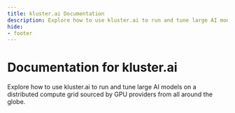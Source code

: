 ```yaml
---
title: kluster.ai Documentation
description: Explore how to use kluster.ai to run and tune large AI models on a distributed compute grid sourced by GPU providers from all around the globe.
hide:
- footer
---
```


# Documentation for kluster.ai

Explore how to use kluster.ai to run and tune large AI models on a distributed compute grid sourced by GPU providers from all around the globe.
